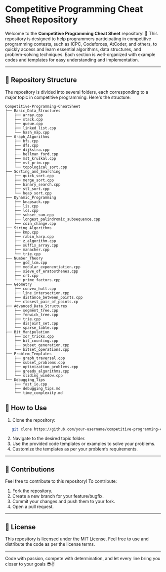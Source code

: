 # Competitive Programming Cheat Sheet Repository

Welcome to the **Competitive Programming Cheat Sheet** repository! 🎉 This repository is designed to help programmers participating in competitive programming contests, such as ICPC, Codeforces, AtCoder, and others, to quickly access and learn essential algorithms, data structures, and problem-solving techniques. Each section is well-organized with example codes and templates for easy understanding and implementation.

---

## 📂 Repository Structure

The repository is divided into several folders, each corresponding to a major topic in competitive programming. Here's the structure:

```
Competitive-Programming-CheatSheet
├── Basic_Data_Structures
│   ├── array.cpp
│   ├── stack.cpp
│   ├── queue.cpp
│   ├── linked_list.cpp
│   └── hash_map.cpp
├── Graph_Algorithms
│   ├── bfs.cpp
│   ├── dfs.cpp
│   ├── dijkstra.cpp
│   ├── bellman_ford.cpp
│   ├── mst_kruskal.cpp
│   ├── mst_prim.cpp
│   └── topological_sort.cpp
├── Sorting_and_Searching
│   ├── quick_sort.cpp
│   ├── merge_sort.cpp
│   ├── binary_search.cpp
│   ├── stl_sort.cpp
│   └── heap_sort.cpp
├── Dynamic_Programming
│   ├── knapsack.cpp
│   ├── lis.cpp
│   ├── lcs.cpp
│   ├── subset_sum.cpp
│   ├── longest_palindromic_subsequence.cpp
│   └── coin_change.cpp
├── String_Algorithms
│   ├── kmp.cpp
│   ├── rabin_karp.cpp
│   ├── z_algorithm.cpp
│   ├── suffix_array.cpp
│   ├── manacher.cpp
│   └── trie.cpp
├── Number_Theory
│   ├── gcd_lcm.cpp
│   ├── modular_exponentiation.cpp
│   ├── sieve_of_eratosthenes.cpp
│   ├── crt.cpp
│   └── prime_factors.cpp
├── Geometry
│   ├── convex_hull.cpp
│   ├── line_intersection.cpp
│   ├── distance_between_points.cpp
│   └── closest_pair_of_points.cp
├── Advanced_Data_Structures
│   ├── segment_tree.cpp
│   ├── fenwick_tree.cpp
│   ├── trie.cpp
│   ├── disjoint_set.cpp
│   └── sparse_table.cpp
├── Bit_Manipulation
│   ├── xor_tricks.cpp
│   ├── bit_counting.cpp
│   ├── subset_generation.cpp
│   └── bitset_operations.cpp
├── Problem_Templates
│   ├── graph_traversal.cpp
│   ├── subset_problems.cpp
│   ├── optimization_problems.cpp
│   ├── greedy_algorithms.cpp
│   └── sliding_window.cpp
└── Debugging_Tips
    ├── fast_io.cpp
    ├── debugging_tips.md
    └── time_complexity.md
```

## 🚀 How to Use

1. Clone the repository:
```bash
   git clone https://github.com/your-username/competitive-programming-cheatsheet.git
```

2. Navigate to the desired topic folder.
3. Use the provided code templates or examples to solve your problems.
4. Customize the templates as per your problem’s requirements.

---

## 🤝 Contributions

Feel free to contribute to this repository! To contribute:

1. Fork the repository.
2. Create a new branch for your feature/bugfix.
3. Commit your changes and push them to your fork.
4. Open a pull request.

---

## 📄 License

This repository is licensed under the MIT License. Feel free to use and distribute the code as per the license terms.

---

Code with passion, compete with determination, and let every line bring you closer to your goals 😎✌️
